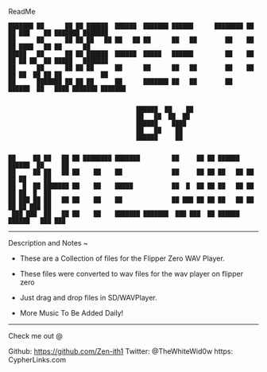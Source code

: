 
ReadMe



    ███████ ██      ██ ██ ██████  ██████  ███████ ██████      ████████ ██    ██ ███    ██ ███████ ███████     
    ██      ██      ██ ██ ██   ██ ██   ██ ██      ██   ██        ██    ██    ██ ████   ██ ██      ██          
    █████   ██      ██ ██ ██████  ██████  █████   ██████         ██    ██    ██ ██ ██  ██ █████   ███████     
    ██      ██      ██ ██ ██      ██      ██      ██   ██        ██    ██    ██ ██  ██ ██ ██           ██     
    ██      ███████ ██ ██ ██      ██      ███████ ██   ██        ██     ██████  ██   ████ ███████ ███████     
                                                                                                              
                                                                                                              
                                        ██████  ██    ██                                                      
                                        ██   ██  ██  ██                                                       
                                        ██████    ████                                                        
                                        ██   ██    ██                                                         
                                        ██████     ██                                                         
                                                                                                              
                                                                                                              
    ██     ██ ██   ██ ██ ████████ ███████         ██     ██ ██ ██████   ██████  ██     ██                     
    ██     ██ ██   ██ ██    ██    ██              ██     ██ ██ ██   ██ ██    ██ ██     ██                     
    ██  █  ██ ███████ ██    ██    █████           ██  █  ██ ██ ██   ██ ██    ██ ██  █  ██                     
    ██ ███ ██ ██   ██ ██    ██    ██              ██ ███ ██ ██ ██   ██ ██    ██ ██ ███ ██                     
     ███ ███  ██   ██ ██    ██    ███████ ███████  ███ ███  ██ ██████   ██████   ███ ███                      
                                                                                                              
                                                                                                              
               
                                                                                                          
                                                                                                                                                                                  

___________________________________________________________________________________________


Description and Notes ~ 


- These are a Collection of files for the Flipper Zero WAV Player.

- These files were converted to wav files for the wav player on flipper zero 

- Just drag and drop files in SD/WAVPlayer.

- More Music To Be Added Daily!


___________________________________________________________________________________________


Check me out @

Github: https://github.com/Zen-ith1
Twitter: @TheWhiteWid0w
https: CypherLinks.com



